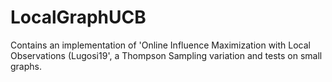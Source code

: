 # LocalGraphUCB

Contains an implementation of 'Online Influence Maximization with Local Observations (Lugosi19', a Thompson Sampling variation and tests on small graphs.
